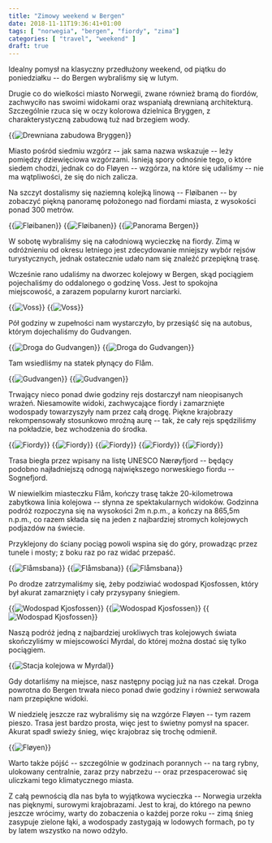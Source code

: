 ```yaml
---
title: "Zimowy weekend w Bergen"
date: 2018-11-11T19:36:41+01:00
tags: [ "norwegia", "bergen", "fiordy", "zima"]
categories: [ "travel", "weekend" ]
draft: true
---
```


Idealny pomysł na klasyczny przedłużony weekend, od piątku do poniedziałku -- do Bergen wybraliśmy się w lutym.

<!--more-->

Drugie co do wielkości miasto Norwegii, zwane również bramą do fiordów, zachwyciło nas swoimi widokami oraz wspaniałą drewnianą architekturą. Szczególnie rzuca się w oczy kolorowa dzielnica Bryggen, z charakterystyczną zabudową tuż nad brzegiem wody.

<p>
    {{<img src="bergen027.jpg" title="Bryggen" alt="Drewniana zabudowa Bryggen" >}}
</p>

Miasto pośród siedmiu wzgórz -- jak sama nazwa wskazuje -- leży pomiędzy dziewięciowa wzgórzami. Isnieją spory odnośnie tego, o które siedem chodzi, jednak co do Fløyen -- wzgórza, na które się udaliśmy -- nie ma wątpliwości, że się do nich zalicza.

Na szczyt dostalismy się naziemną kolejką linową -- Fløibanen -- by zobaczyć piękną panoramę położonego nad fiordami miasta, z wysokości ponad 300 metrów.

<p>
    {{<img src="bergen031.jpg" title="Fløibanen" >}}
    {{<img src="bergen032.jpg" title="Fløibanen" >}}
    {{<img src="bergen033.jpg" title="Panorama Bergen" >}}
</p>

W sobotę wybraliśmy się na całodniową wycieczkę na fiordy. Zimą w odróżnieniu od okresu letniego jest zdecydowanie mniejszy wybór rejsów turystycznych, jednak ostatecznie udało nam się znaleźć przepiękną trasę.

Wcześnie rano udaliśmy na dworzec kolejowy w Bergen, skąd pociągiem pojechaliśmy do oddalonego o godzinę Voss. Jest to spokojna miejscowość, a zarazem popularny kurort narciarki.

<p>
    {{<img src="bergen00.jpg" title="Voss" alt="Voss" >}}
    {{<img src="bergen01.jpg" title="Voss" alt="Voss" >}}
</p>

Pół godziny w zupełności nam wystarczyło, by przesiąść się na autobus, którym dojechaliśmy do Gudvangen.

<p>
    {{<img src="bergen02.jpg" title="Droga do Gudvangen" alt="Droga do Gudvangen" >}}
    {{<img src="bergen03.jpg" title="Droga do Gudvangen" alt="Droga do Gudvangen" >}}
</p>

Tam wsiedliśmy na statek płynący do Flåm.

<p>
    {{<img src="bergen05.jpg" title="Gudvangen" alt="Gudvangen" >}}
    {{<img src="bergen04.jpg" title="Gudvangen" alt="Gudvangen" >}}
</p>

Trwający nieco ponad dwie godziny rejs dostarczył nam nieopisanych wrażeń. Niesamowite widoki, zachwycające fiordy i zamarznięte wodospady towarzyszyły nam przez całą drogę. Piękne krajobrazy rekompensowały stosunkowo mroźną aurę -- tak, że cały rejs spędziliśmy na pokładzie, bez wchodzenia do środka.

<p>
    {{<img src="bergen06.jpg" title="Fiordy" alt="Fiordy" >}}
    {{<img src="bergen07.jpg" title="Fiordy" alt="Fiordy" >}}
    {{<img src="bergen08.jpg" title="Fiordy" alt="Fiordy" >}}
    {{<img src="bergen09.jpg" title="Fiordy" alt="Fiordy" >}}
    {{<img src="bergen010.jpg" title="Fiordy" alt="Fiordy" >}}
</p>

Trasa biegła przez wpisany na listę UNESCO Nærøyfjord -- będący podobno najładniejszą odnogą największego norweskiego fiordu -- Sognefjord.

W niewielkim miasteczku Flåm, kończy trasę także 20-kilometrowa zabytkowa linia kolejowa -- słynna ze spektakularnych widoków. Godzinna podróż rozpoczyna się na wysokości 2m n.p.m., a kończy na 865,5m n.p.m., co razem składa się na jeden z najbardziej stromych kolejowych podjazdów na świecie.

Przyklejony do ściany pociąg powoli wspina się do góry, prowadząc przez tunele i mosty; z boku raz po raz widać przepaść.

<p>
    {{<img src="bergen012.jpg" title="Flåmsbana" alt="Flåmsbana" >}}
    {{<img src="bergen013.jpg" title="Flåmsbana" alt="Flåmsbana" >}}
    {{<img src="bergen014.jpg" title="Flåmsbana" alt="Flåmsbana" >}}
</p>

Po drodze zatrzymaliśmy się, żeby podziwiać wodospad Kjosfossen, który był akurat zamarznięty i cały przysypany śniegiem.

<p>
    {{<img src="bergen016.jpg" title="Wodospad Kjosfossen" alt="Wodospad Kjosfossen" >}}
    {{<img src="bergen017.jpg" title="Wodospad Kjosfossen" alt="Wodospad Kjosfossen" >}}
    {{<img src="bergen019.jpg" title="Wodospad Kjosfossen" alt="Wodospad Kjosfossen" >}}
</p>

Naszą podróż jedną z najbardziej urokliwych tras kolejowych świata skończyliśmy w miejscowości Myrdal, do której można dostać się tylko pociągiem.

<p>
    {{<img src="bergen022.jpg" title="Stacja kolejowa w Myrdal" alt="Stacja kolejowa w Myrdal" >}}
</p>

Gdy dotarliśmy na miejsce, nasz następny pociąg już na nas czekał. Droga powrotna do Bergen trwała nieco ponad dwie godziny i również serwowała nam przepiękne widoki.

W niedzielę jeszcze raz wybraliśmy się na wzgórze Fløyen -- tym razem pieszo. Trasa jest bardzo prosta, więc jest to świetny pomysł na spacer. Akurat spadł swieży śnieg, więc krajobraz się trochę odmienił.

<p>
    {{<img src="bergen026.jpg" title="Fløyen" alt="Fløyen" >}}
</p>

Warto także pójść -- szczególnie w godzinach porannych -- na targ rybny, ulokowany centralnie, zaraz przy nabrzeżu -- oraz przespacerować się uliczkami tego klimatycznego miasta.

Z całą pewnością dla nas była to wyjątkowa wycieczka -- Norwegia urzekła nas pięknymi, surowymi krajobrazami. Jest to kraj, do którego na pewno jeszcze wrócimy, warty do zobaczenia o każdej porze roku -- zimą śnieg zasypuje zielone łąki, a wodospady zastygają w lodowych formach, po ty by latem wszystko na nowo odżyło.
